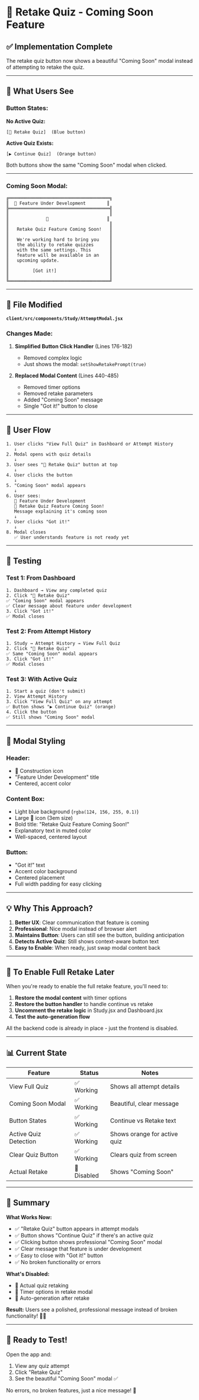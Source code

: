 # 🚧 Retake Quiz - Coming Soon Feature

## ✅ Implementation Complete

The retake quiz button now shows a beautiful "Coming Soon" modal instead of attempting to retake the quiz.

---

## 🎨 What Users See

### Button States:

**No Active Quiz:**
```
[🔄 Retake Quiz]  (Blue button)
```

**Active Quiz Exists:**
```
[▶️ Continue Quiz]  (Orange button)
```

Both buttons show the same "Coming Soon" modal when clicked.

---

### Coming Soon Modal:

```
╔══════════════════════════════════════╗
║  🚧 Feature Under Development        ║
╠══════════════════════════════════════╣
║                                      ║
║              🔄                      ║
║                                      ║
║   Retake Quiz Feature Coming Soon!   ║
║                                      ║
║   We're working hard to bring you    ║
║   the ability to retake quizzes      ║
║   with the same settings. This       ║
║   feature will be available in an    ║
║   upcoming update.                   ║
║                                      ║
║         [Got it!]                    ║
║                                      ║
╚══════════════════════════════════════╝
```

---

## 📁 File Modified

**`client/src/components/Study/AttemptModal.jsx`**

### Changes Made:

1. **Simplified Button Click Handler** (Lines 176-182)
   - Removed complex logic
   - Just shows the modal: `setShowRetakePrompt(true)`

2. **Replaced Modal Content** (Lines 440-485)
   - Removed timer options
   - Removed retake parameters
   - Added "Coming Soon" message
   - Single "Got it!" button to close

---

## 🎯 User Flow

```
1. User clicks "View Full Quiz" in Dashboard or Attempt History
   ↓
2. Modal opens with quiz details
   ↓
3. User sees "🔄 Retake Quiz" button at top
   ↓
4. User clicks the button
   ↓
5. "Coming Soon" modal appears
   ↓
6. User sees:
   🚧 Feature Under Development
   🔄 Retake Quiz Feature Coming Soon!
   Message explaining it's coming soon
   ↓
7. User clicks "Got it!"
   ↓
8. Modal closes
   ✅ User understands feature is not ready yet
```

---

## 🧪 Testing

### Test 1: From Dashboard
```
1. Dashboard → View any completed quiz
2. Click "🔄 Retake Quiz"
✅ "Coming Soon" modal appears
✅ Clear message about feature under development
3. Click "Got it!"
✅ Modal closes
```

### Test 2: From Attempt History
```
1. Study → Attempt History → View Full Quiz
2. Click "🔄 Retake Quiz"
✅ Same "Coming Soon" modal appears
3. Click "Got it!"
✅ Modal closes
```

### Test 3: With Active Quiz
```
1. Start a quiz (don't submit)
2. View Attempt History
3. Click "View Full Quiz" on any attempt
✅ Button shows "▶️ Continue Quiz" (orange)
4. Click the button
✅ Still shows "Coming Soon" modal
```

---

## 🎨 Modal Styling

### Header:
- 🚧 Construction icon
- "Feature Under Development" title
- Centered, accent color

### Content Box:
- Light blue background (`rgba(124, 156, 255, 0.1)`)
- Large 🔄 icon (3em size)
- Bold title: "Retake Quiz Feature Coming Soon!"
- Explanatory text in muted color
- Well-spaced, centered layout

### Button:
- "Got it!" text
- Accent color background
- Centered placement
- Full width padding for easy clicking

---

## 💡 Why This Approach?

1. **Better UX**: Clear communication that feature is coming
2. **Professional**: Nice modal instead of browser alert
3. **Maintains Button**: Users can still see the button, building anticipation
4. **Detects Active Quiz**: Still shows context-aware button text
5. **Easy to Enable**: When ready, just swap modal content back

---

## 🔄 To Enable Full Retake Later

When you're ready to enable the full retake feature, you'll need to:

1. **Restore the modal content** with timer options
2. **Restore the button handler** to handle continue vs retake
3. **Uncomment the retake logic** in Study.jsx and Dashboard.jsx
4. **Test the auto-generation flow**

All the backend code is already in place - just the frontend is disabled.

---

## 📊 Current State

| Feature | Status | Notes |
|---------|--------|-------|
| View Full Quiz | ✅ Working | Shows all attempt details |
| Coming Soon Modal | ✅ Working | Beautiful, clear message |
| Button States | ✅ Working | Continue vs Retake text |
| Active Quiz Detection | ✅ Working | Shows orange for active quiz |
| Clear Quiz Button | ✅ Working | Clears quiz from screen |
| Actual Retake | 🚧 Disabled | Shows "Coming Soon" |

---

## 🎉 Summary

**What Works Now:**
- ✅ "Retake Quiz" button appears in attempt modals
- ✅ Button shows "Continue Quiz" if there's an active quiz
- ✅ Clicking button shows professional "Coming Soon" modal
- ✅ Clear message that feature is under development
- ✅ Easy to close with "Got it!" button
- ✅ No broken functionality or errors

**What's Disabled:**
- 🚧 Actual quiz retaking
- 🚧 Timer options in retake modal
- 🚧 Auto-generation after retake

**Result:**
Users see a polished, professional message instead of broken functionality! 🎊✨

---

## 🚀 Ready to Test!

Open the app and:
1. View any quiz attempt
2. Click "Retake Quiz"
3. See the beautiful "Coming Soon" modal ✅

No errors, no broken features, just a nice message! 🎨

